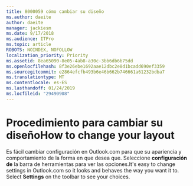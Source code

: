 ```yaml
---
title: 8000059 cómo cambiar su diseño
ms.author: daeite
author: daeite
manager: jackiesm
ms.date: 9/17/2018
ms.audience: ITPro
ms.topic: article
ROBOTS: NOINDEX, NOFOLLOW
localization_priority: Priority
ms.assetid: 8ea65090-8e05-4ab8-a30c-3bb6db6b75dd
ms.openlocfilehash: 8f3e26ebe1692aae12dbc2e8d1bcadd690ef3359
ms.sourcegitcommit: e2864efcfb493b6e46b662b746661a61232bdba7
ms.translationtype: MT
ms.contentlocale: es-ES
ms.lasthandoff: 01/24/2019
ms.locfileid: "29490908"
---
```

# <a name="how-to-change-your-layout"></a><span data-ttu-id="522b9-102">Procedimiento para cambiar su diseño</span><span class="sxs-lookup"><span data-stu-id="522b9-102">How to change your layout</span></span>

<span data-ttu-id="522b9-p101">Es fácil cambiar configuración en Outlook.com para que su apariencia y comportamiento de la forma en que desea que. Seleccione **configuración de** la barra de herramientas para ver las opciones.</span><span class="sxs-lookup"><span data-stu-id="522b9-p101">It's easy to change settings in Outlook.com so it looks and behaves the way you want it to. Select **Settings** on the toolbar to see your choices.</span></span> 
  

